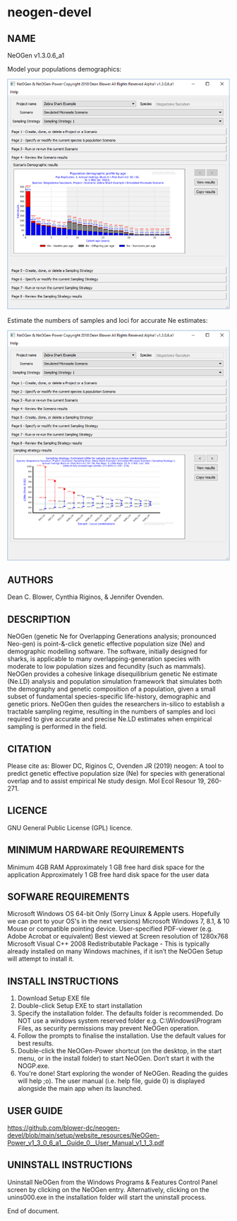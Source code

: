 # neogen-devel

NAME
--------------------------
NeOGen v1.3.0.6_a1

Model your populations demographics:

![alt text](https://github.com/blower-dc/neogen-devel/blob/main/setup/website_resources/NeOGen-Power__Scenario_Results_Screen_V1.png?raw=true)

Estimate the numbers of samples and loci for accurate Ne estimates:

![alt text](https://github.com/blower-dc/neogen-devel/blob/main/setup/website_resources/NeOGen-Power__Sampling_Strategy_Results_Screen_V1.png?raw=true)

AUTHORS
--------------------------
Dean C. Blower, Cynthia Riginos, & Jennifer Ovenden.

DESCRIPTION
--------------------------
NeOGen (genetic Ne for Overlapping Generations analysis; pronounced Neo-gen) is point-&-click genetic effective population size (Ne) and demographic modelling software. The software, initially designed for sharks, is applicable to many overlapping-generation species with moderate to low population sizes and fecundity (such as mammals). NeOGen provides a cohesive linkage disequilibrium genetic Ne estimate (Ne.LD) analysis and population simulation framework that simulates both the demography and genetic composition of a population, given a small subset of fundamental species-specific life-history, demographic and genetic priors.  NeOGen then guides the researchers in-silico to establish a tractable sampling regime, resulting in the numbers of samples and loci required to give accurate and precise Ne.LD estimates when empirical sampling is performed in the field.

CITATION
--------------------------
Please cite as:
Blower DC, Riginos C, Ovenden JR (2019) neogen: A tool to predict genetic effective population size (Ne) for species with generational overlap and to assist empirical Ne study design. Mol Ecol Resour 19, 260-271.

LICENCE
-------------------------
GNU General Public License (GPL) licence.

MINIMUM HARDWARE REQUIREMENTS
--------------------------
Minimum 4GB RAM
Approximately 1 GB free hard disk space for the application 
Approximately 1 GB free hard disk space for the user data

SOFWARE REQUIREMENTS
--------------------------
Microsoft Windows OS 64-bit Only (Sorry Linux & Apple users.  Hopefully we can port to your OS's in the next versions)
Microsoft Windows 7, 8.1, & 10
Mouse or compatible pointing device.
User-specified PDF-viewer (e.g. Adobe Acrobat or equivalent)
Best viewed at Screen resolution of 1280x768
Microsoft Visual C++ 2008 Redistributable Package - This is typically already installed on many Windows machines, if it isn’t the NeOGen Setup will attempt to install it. 

INSTALL INSTRUCTIONS
-------------------------
1. Download Setup EXE file
2. Double-click Setup EXE to start installation
3. Specify the installation folder. The defaults folder is recommended. Do NOT use a windows system reserved folder e.g. C:\Windows\Program Files, as security permissions may prevent NeOGen operation.
4. Follow the prompts to finalise the installation. Use the default values for best results.
5. Double-click the NeOGen-Power shortcut (on the desktop, in the start menu, or in the install folder) to start NeOGen.  Don’t start it with the NOGP.exe.
6. You're done! Start exploring the wonder of NeOGen. Reading the guides will help ;o). The user manual (i.e. help file, guide 0) is displayed alongside the main app when its launched.

USER GUIDE
--------------------------
https://github.com/blower-dc/neogen-devel/blob/main/setup/website_resources/NeOGen-Power_v1_3_0_6_a1__Guide_0__User_Manual_v1_1_3.pdf

UNINSTALL INSTRUCTIONS
-------------------------
Uninstall NeOGen from the Windows Programs & Features Control Panel screen by clicking on the NeOGen entry.
Alternatively, clicking on the unins000.exe in the installation folder will start the uninstall process.

End of document.
